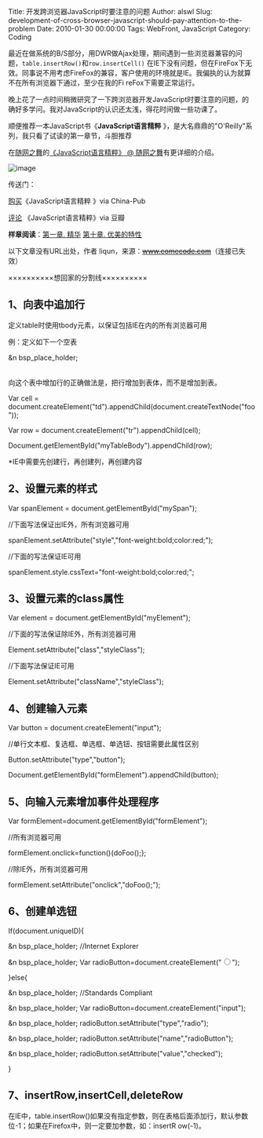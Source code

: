 Title: 开发跨浏览器JavaScript时要注意的问题
Author: alswl
Slug: development-of-cross-browser-javascript-should-pay-attention-to-the-problem
Date: 2010-01-30 00:00:00
Tags: WebFront, JavaScript
Category: Coding

最近在做系统的B/S部分，用DWR做Ajax处理，期间遇到一些浏览器兼容的问题，`table.insertRow()`和`row.insertCell()`
在IE下没有问题，但在FireFox下无效。同事说不用考虑FireFox的兼容，客户使用的环境就是IE。我偏执的认为就算不在所有浏览器下通过，至少在我的Fi
reFox下需要正常运行。

晚上花了一点时间稍微研究了一下跨浏览器开发JavaScript时要注意的问题，的确好多学问。我对JavaScript的认识还太浅，得花时间做一些功课了。

顺便推荐一本JavaScript书《**JavaScript语言精粹** 》，是大名鼎鼎的"O'Reilly"系列，我只看了试读的第一章节，斗胆推荐

在[随网之舞](http://dancewithnet.com)的[《JavaScript语言精粹》 @
随网之舞](http://dancewithnet.com/2009/04/02/javascript-the-good-parts/)有更详细的介绍。

![image](https://ohsolnxaa.qnssl.com/upload_dropbox/201001/s3651235.jpg)

传送门：

[购买](http://www.china-pub.com/195292)《JavaScript语言精粹 》via China-Pub

[评论](http://www.douban.com/subject/3590768/) 《JavaScript语言精粹》via 豆瓣

**样章阅读**：[第一章. 精华](http://images.china-pub.com/ebook195001-200000/195292/ch01.pdf) [第十章. 优美的特性](http://images.china-pub.com/ebook195001-200000/195292/ch10.pdf)

以下文章没有URL出处，作者 liqun，来源：<strike>www.comecode.com</strike>（连接已失效）

××××××××××想回家的分割线××××××××××

## 1、向表中追加行

定义table时使用tbody元素，以保证包括IE在内的所有浏览器可用

例：定义如下一个空表

<table id="myTable">

&n
bsp_place_holder; <tbody id="myTableBody"></tbody>

</table>

向这个表中增加行的正确做法是，把行增加到表体，而不是增加到表。

Var cell =
document.createElement("td").appendChild(document.createTextNode("foo"));

Var row = document.createElement("tr").appendChild(cell);

Document.getElementById("myTableBody").appendChild(row);

*IE中需要先创建行，再创建列，再创建内容

## 2、设置元素的样式

Var spanElement = document.getElementById("mySpan");

//下面写法保证出IE外，所有浏览器可用

spanElement.setAttribute("style","font-weight:bold;color:red;");

//下面的写法保证IE可用

spanElement.style.cssText="font-weight:bold;color:red;";

## 3、设置元素的class属性

Var element = document.getElementById("myElement");

//下面的写法保证除IE外，所有浏览器可用

Element.setAttribute("class","styleClass");

//下面写法保证IE可用

Element.setAttribute("className","styleClass");

## 4、创建输入元素

Var button = document.createElement("input");

//单行文本框、复选框、单选框、单选钮、按钮需要此属性区别

Button.setAttribute("type","button");

Document.getElementById("formElement").appendChild(button);

## 5、向输入元素增加事件处理程序

Var formElement=document.getElementById("formElement");

//所有浏览器可用

formElement.onclick=function(){doFoo();};

//除IE外，所有浏览器可用

formElement.setAttribute("onclick","doFoo();");

## 6、创建单选钮

If(document.uniqueID){

&n
bsp_place_holder; //Internet Explorer

&n
bsp_place_holder; Var radioButton=document.createElement("<input type='radio'
name='radioButton' value='checked'>");

}else{

&n
bsp_place_holder; //Standards Compliant

&n
bsp_place_holder; Var radioButton=document.createElement("input");

&n
bsp_place_holder; radioButton.setAttribute("type","radio");

&n
bsp_place_holder; radioButton.setAttribute("name","radioButton");

&n
bsp_place_holder; radioButton.setAttribute("value","checked");

}

## 7、insertRow,insertCell,deleteRow

在IE中，table.insertRow()如果没有指定参数，则在表格后面添加行，默认参数位-1；如果在Firefox中，则一定要加参数，如：insertR
ow(-1)。


